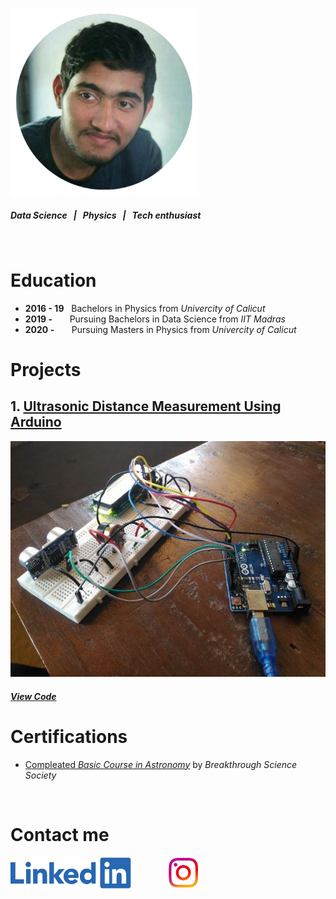 ![](/images/PicsArt_12-21-08.20.16.png)
##### *Data Science &nbsp; | &nbsp; Physics &nbsp; | &nbsp; Tech enthusiast*



&nbsp;

# Education
- **2016 - 19** &nbsp; Bachelors in Physics from *Univercity of Calicut*
- **2019 -**  &nbsp; &nbsp; &nbsp; Pursuing Bachelors in Data Science from *IIT Madras*
- **2020 -** &nbsp; &nbsp; &nbsp;  Pursuing Masters in Physics from *Univercity of Calicut*


# Projects
## 1. [Ultrasonic Distance Measurement Using Arduino](https://docs.google.com/document/d/1cZog1Ne-FRhU-hvb9R1O6JZBm24AjLVK/edit?usp=sharing&ouid=100316902648490868548&rtpof=true&sd=true)
![Ultrasonic Distance Measurement Using Arduino](/images/6201943526183382593_120.jpg)
##### [View Code](https://github.com/jinu-jacob/Distance-measurement-Project)

# Certifications
-  [Compleated *Basic Course in Astronomy*](https://drive.google.com/file/d/1pXsSWMzqTAH_q58qOIBMrrrfZjk7iR9K/view?usp=sharing) by *Breakthrough Science Society*





&nbsp;
# Contact me
[![](/images/linkedin.png)](https://www.linkedin.com/in/jinu-jacob-abraham-13b395155/)   &nbsp; &nbsp; &nbsp; &nbsp; &nbsp; &nbsp; &nbsp;     [![](/images/instagram.png)](https://www.instagram.com/_jinujacob)
